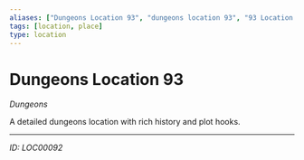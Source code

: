```yaml
---
aliases: ["Dungeons Location 93", "dungeons location 93", "93 Location Dungeons"]
tags: [location, place]
type: location
---
```


# Dungeons Location 93

*Dungeons*

A detailed dungeons location with rich history and plot hooks.

---
*ID: LOC00092*